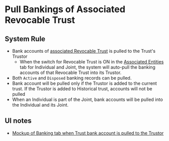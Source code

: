 # Pull Bankings of Associated Revocable Trust

## System Rule
- Bank accounts of [associated Revocable Trust](../legal-entities/associated-entities.md) is pulled to the Trust's Trustor
    - When the switch for Revocable Trust is ON in the [Associated Entities](../legal-entities/associated-entities.md) tab for Individual and Joint, the system will auto-pull the banking accounts of that Revocable Trust into its Trustor.
- Both `Active` and `Disposed` banking records can be pulled.
- Bank account will be pulled only if the Trustor is added to the current trust. If the Trustor is added to Historical trust, accounts will not be pulled
- When an Individual is part of the Joint, bank accounts will be pulled into the Individual and its Joint.

## UI notes
- [Mockup of Banking tab when Trust bank account is pulled to the Trustor](https://drive.google.com/file/d/12jL1qhMskkFu2YVs4WxMUvputVqv5kvH/view?usp=sharing)
